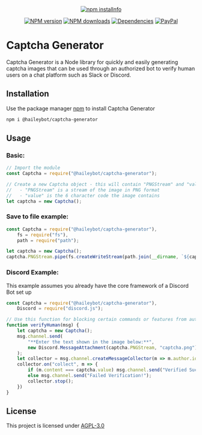 <div align="center">
  <p>
    <a href="https://nodei.co/npm/@haileybot/captcha-generator/"><img src="https://nodei.co/npm/@haileybot/captcha-generator.png?downloads=true&downloadRank=true&stars=true" alt="npm installnfo" /></a>
  </p>
  <p>
    <a href="https://www.npmjs.com/package/@haileybot/captcha-generator"><img src="https://img.shields.io/npm/v/@haileybot/captcha-generator.svg?maxAge=3600" alt="NPM version" /></a>
    <a href="https://www.npmjs.com/package/@haileybot/captcha-generator"><img src="https://img.shields.io/npm/dt/@haileybot/captcha-generator.svg?maxAge=3600" alt="NPM downloads" /></a>
    <a href="https://david-dm.org/HaileyBot/captcha-generator"><img src="https://img.shields.io/david/HaileyBot/captcha-generator.svg?maxAge=3600" alt="Dependencies" /></a>
    <a href="https://donate.haileybot.com"><img src="https://img.shields.io/badge/donate-paypal-blue" alt="PayPal" /></a>
  </p>
</div>



# Captcha Generator

Captcha Generator is a Node library for quickly and easily generating captcha images that can be used through an authorized bot to verify human users on a chat platform such as Slack or Discord.

## Installation

Use the package manager [npm](https://www.npmjs.com/) to install Captcha Generator

```bash
npm i @haileybot/captcha-generator
```

## Usage

### Basic:

```js
// Import the module
const Captcha = require("@haileybot/captcha-generator");

// Create a new Captcha object - this will contain "PNGStream" and "value".
//   - "PNGStream" is a stream of the image in PNG format
//   - "value" is the 6 character code the image contains
let captcha = new Captcha();
```

### Save to file example:

```js
const Captcha = require("@haileybot/captcha-generator"),
	fs = require("fs"),
	path = require("path");

let captcha = new Captcha();
captcha.PNGStream.pipe(fs.createWriteStream(path.join(__dirname, `${captcha.value}.png`)));

```

### Discord Example:
This example assumes you already have the core framework of a Discord Bot set up

```js
const Captcha = require("@haileybot/captcha-generator"),
	Discord = require("discord.js");

// Use this function for blocking certain commands or features from automated self-bots
function verifyHuman(msg) {
	let captcha = new Captcha();
	msg.channel.send(
		"**Enter the text shown in the image below:**",
		new Discord.MessageAttachment(captcha.PNGStream, "captcha.png")
	);
	let collector = msg.channel.createMessageCollector(m => m.author.id === msg.author.id);
	collector.on("collect", m => {
		if (m.content === captcha.value) msg.channel.send("Verified Successfully!");
		else msg.channel.send("Failed Verification!");
		collector.stop();
	})
}

```

## License
This project is licensed under [AGPL-3.0](https://github.com/HaileyBot/captcha-generator/blob/master/LICENSE)
